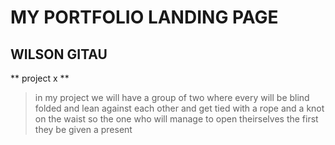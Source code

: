 # MY PORTFOLIO LANDING PAGE
## WILSON GITAU
** project x **

>in my project we will have a group of two where every will be blind folded and lean against each other and get tied with a rope and a knot on the waist so the one who will manage to open theirselves the first they be given a present 

